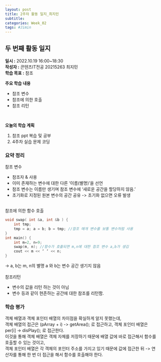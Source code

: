 ```yaml
---
layout: post
title: 2주차 활동 일지_최지민
subtitle:
categories: Week_02
tags: #Jimin
---
```

## 두 번째 활동 일지
**일시 :** 2022.10.19 16:00~18:30  
**작성자 :** 콘텐츠IT전공 20215263 최지민 <br>
**학습 목표 :** 참조

**주요 학습 내용**

- 참조 변수
- 참조에 의한 호출
- 참조 리턴
<br>

**오늘의 학습 계획** 

1. 참조 ppt 복습 및 공부 <br>
2. 4주차 실습 문제 코딩 <br>

### 요약 정리 

참조 변수 <br>
- 참조자 & 사용 <br>
- 이미 존재하는 변수에 대한 다른 ‘이름(별명)’을 선언 <br>
- 참조 변수는 이름만 생기며 참조 변수에 ‘새로운 공간을 할당하지 않음.’ <br>
- 초기화로 지정된 원본 변수의 공간 공유 -> 초기화 없으면 오류 발생 <br>
<br>
참조에 의한 함수 호출<br>

```C++
void swap( int &a, int &b ) {
	int tmp;
	tmp = a; a = b; b = tmp; //참조 매개 변수를 보통 변수처럼 사용
}
int main() {
	int m=2, n=9;
	swap(m, n); //함수가 호출되면 m,n에 대한 참조 변수 a,b가 생김
	cout << m << ‘ ‘ << n;
}
```
-> a, b는 m, n의 별명 a 와 b는 변수 공간 생기지 않음 <br>
<br>
참조리턴<br>
- 변수의 값을 리턴 하는 것이 아님<br>
- 변수 등과 같이 현존하는 공간에 대한 참조를 리턴함.<br>



### 학습 평가
객체 배열과 객체 포인터 배열의 차이점을 확실하게 알지 못했는데, <br>
객체 배열의 접근은 (pArray + i) -> getArea(); 로 접근하고, 객체 포인터 배열은 per[i] -> disPlay(); 로 접근한다. <br>
이것을 통해 객체 배열은 객체 자체를 저장하기 때문에 배열 값에 바로 접근해서 함수를 호출할 수 있는 것이고, <br>
객체 포인터 배열은 각 객체의 포인터 주소를 가지고 있기 때문에 값에 접근한 뒤 -> 연산자를 통해 한 번 더 접근을 해서 함수를 호출해야 한다.
